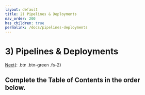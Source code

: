 ```yaml
---
layout: default
title: 2) Pipelines & Deployments
nav_order: 200
has_children: true
permalink: /docs/pipelines-deployments
---
```


# 3) Pipelines & Deployments

[Next](/lab-aemc-utah/docs/configure-prod){: .btn .btn-green .fs-2}

## Complete the Table of Contents in the order below.